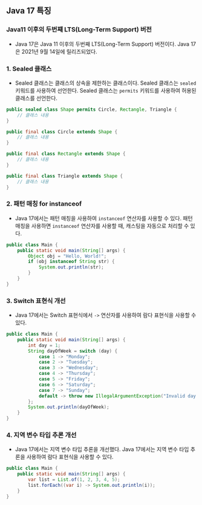 ## Java 17 특징

### Java11 이후의 두번쨰 LTS(Long-Term Support) 버전

- Java 17은 Java 11 이후의 두번째 LTS(Long-Term Support) 버전이다. Java 17은 2021년 9월 14일에 릴리즈되었다.

### 1. Sealed 클래스

- Sealed 클래스는 클래스의 상속을 제한하는 클래스이다. Sealed 클래스는 `sealed` 키워드를 사용하여 선언한다. Sealed 클래스는 `permits` 키워드를 사용하여 허용된 클래스를 선언한다.

```java
public sealed class Shape permits Circle, Rectangle, Triangle {
    // 클래스 내용
}

public final class Circle extends Shape {
    // 클래스 내용
}

public final class Rectangle extends Shape {
    // 클래스 내용
}

public final class Triangle extends Shape {
    // 클래스 내용
}
```

### 2. 패턴 매칭 for instanceof

- Java 17에서는 패턴 매칭을 사용하여 `instanceof` 연산자를 사용할 수 있다. 패턴 매칭을 사용하면 `instanceof` 연산자를 사용할 때, 캐스팅을 자동으로 처리할 수 있다.

```java
public class Main {
    public static void main(String[] args) {
        Object obj = "Hello, World!";
        if (obj instanceof String str) {
            System.out.println(str);
        }
    }
}
```

### 3. Switch 표현식 개선

- Java 17에서는 Switch 표현식에서 `->` 연산자를 사용하여 람다 표현식을 사용할 수 있다.

```java
public class Main {
    public static void main(String[] args) {
        int day = 1;
        String dayOfWeek = switch (day) {
            case 1 -> "Monday";
            case 2 -> "Tuesday";
            case 3 -> "Wednesday";
            case 4 -> "Thursday";
            case 5 -> "Friday";
            case 6 -> "Saturday";
            case 7 -> "Sunday";
            default -> throw new IllegalArgumentException("Invalid day of the week: " + day);
        };
        System.out.println(dayOfWeek);
    }
}
```

### 4. 지역 변수 타입 추론 개선

- Java 17에서는 지역 변수 타입 추론을 개선했다. Java 17에서는 지역 변수 타입 추론을 사용하여 람다 표현식을 사용할 수 있다.

```java
public class Main {
    public static void main(String[] args) {
        var list = List.of(1, 2, 3, 4, 5);
        list.forEach((var i) -> System.out.println(i));
    }
}
```
